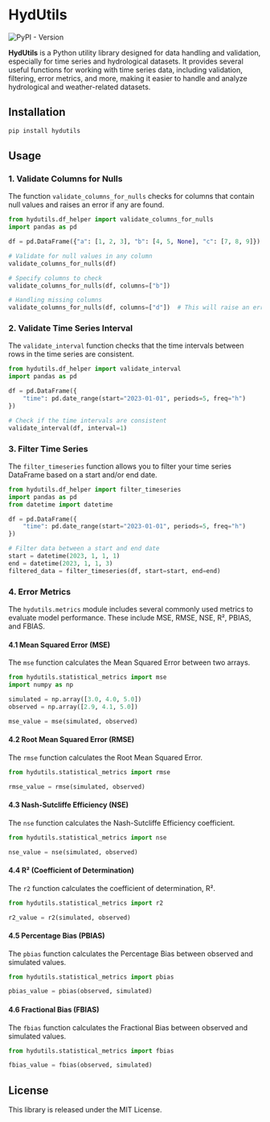 # HydUtils

![PyPI - Version](https://img.shields.io/pypi/v/hydutils)

**HydUtils** is a Python utility library designed for data handling and validation, especially for time series and
hydrological datasets. It provides several useful functions for working with time series data, including validation,
filtering, error metrics, and more, making it easier to handle and analyze hydrological and weather-related datasets.

## Installation

```bash
pip install hydutils
```

## Usage

### 1. Validate Columns for Nulls

The function `validate_columns_for_nulls` checks for columns that contain null values and raises an error if any are
found.

```python
from hydutils.df_helper import validate_columns_for_nulls
import pandas as pd

df = pd.DataFrame({"a": [1, 2, 3], "b": [4, 5, None], "c": [7, 8, 9]})

# Validate for null values in any column
validate_columns_for_nulls(df)

# Specify columns to check
validate_columns_for_nulls(df, columns=["b"])

# Handling missing columns
validate_columns_for_nulls(df, columns=["d"])  # This will raise an error if column "d" is missing
```

### 2. Validate Time Series Interval

The `validate_interval` function checks that the time intervals between rows in the time series are consistent.

```python
from hydutils.df_helper import validate_interval
import pandas as pd

df = pd.DataFrame({
    "time": pd.date_range(start="2023-01-01", periods=5, freq="h")
})

# Check if the time intervals are consistent
validate_interval(df, interval=1)
```

### 3. Filter Time Series

The `filter_timeseries` function allows you to filter your time series DataFrame based on a start and/or end date.

```python
from hydutils.df_helper import filter_timeseries
import pandas as pd
from datetime import datetime

df = pd.DataFrame({
    "time": pd.date_range(start="2023-01-01", periods=5, freq="h")
})

# Filter data between a start and end date
start = datetime(2023, 1, 1, 1)
end = datetime(2023, 1, 1, 3)
filtered_data = filter_timeseries(df, start=start, end=end)
```

### 4. Error Metrics

The `hydutils.metrics` module includes several commonly used metrics to evaluate model performance. These include MSE,
RMSE, NSE, R², PBIAS, and FBIAS.

#### 4.1 Mean Squared Error (MSE)

The `mse` function calculates the Mean Squared Error between two arrays.

```python
from hydutils.statistical_metrics import mse
import numpy as np

simulated = np.array([3.0, 4.0, 5.0])
observed = np.array([2.9, 4.1, 5.0])

mse_value = mse(simulated, observed)
```

#### 4.2 Root Mean Squared Error (RMSE)

The `rmse` function calculates the Root Mean Squared Error.

```python
from hydutils.statistical_metrics import rmse

rmse_value = rmse(simulated, observed)
```

#### 4.3 Nash-Sutcliffe Efficiency (NSE)

The `nse` function calculates the Nash-Sutcliffe Efficiency coefficient.

```python
from hydutils.statistical_metrics import nse

nse_value = nse(simulated, observed)
```

#### 4.4 R² (Coefficient of Determination)

The `r2` function calculates the coefficient of determination, R².

```python
from hydutils.statistical_metrics import r2

r2_value = r2(simulated, observed)
```

#### 4.5 Percentage Bias (PBIAS)

The `pbias` function calculates the Percentage Bias between observed and simulated values.

```python
from hydutils.statistical_metrics import pbias

pbias_value = pbias(observed, simulated)
```

#### 4.6 Fractional Bias (FBIAS)

The `fbias` function calculates the Fractional Bias between observed and simulated values.

```python
from hydutils.statistical_metrics import fbias

fbias_value = fbias(observed, simulated)
```

## License

This library is released under the MIT License.
